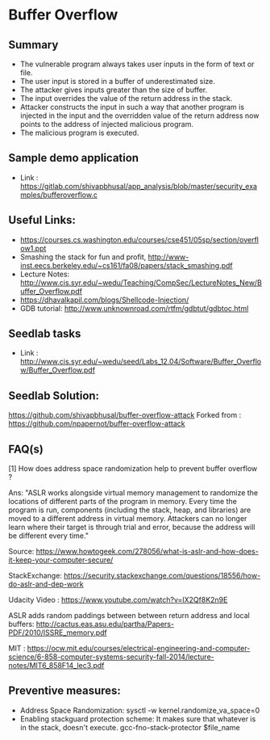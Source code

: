# Buffer Overflow 
## Summary 
* The vulnerable program always takes user inputs in the form of text or file. 
* The user input is stored in a buffer of underestimated size.
* The attacker gives inputs greater than the size of buffer.  
* The input overrides the value of the return address in the stack. 
* Attacker constructs the input in such a way that another program is injected in the input and the overridden value of the return address now points to the address of injected malicious program. 
* The malicious program is executed. 

## Sample demo application
* Link : https://gitlab.com/shivapbhusal/app_analysis/blob/master/security_examples/bufferoverflow.c

## Useful Links:
* https://courses.cs.washington.edu/courses/cse451/05sp/section/overflow1.ppt
* Smashing the stack for fun and profit, http://www-inst.eecs.berkeley.edu/~cs161/fa08/papers/stack_smashing.pdf
* Lecture Notes: http://www.cis.syr.edu/~wedu/Teaching/CompSec/LectureNotes_New/Buffer_Overflow.pdf
* https://dhavalkapil.com/blogs/Shellcode-Injection/
* GDB tutorial: http://www.unknownroad.com/rtfm/gdbtut/gdbtoc.html

## Seedlab tasks 
* Link : http://www.cis.syr.edu/~wedu/seed/Labs_12.04/Software/Buffer_Overflow/Buffer_Overflow.pdf

## Seedlab Solution:
https://github.com/shivapbhusal/buffer-overflow-attack
Forked from : https://github.com/npapernot/buffer-overflow-attack

## FAQ(s)

[1] How does address space randomization help to prevent buffer overflow ? 

Ans: "ASLR works alongside virtual memory management to randomize the locations of different parts of the program in memory. Every time the program is run, components (including the stack, heap, and libraries) are moved to a different address in virtual memory. Attackers can no longer learn where their target is through trial and error, because the address will be different every time."

Source: https://www.howtogeek.com/278056/what-is-aslr-and-how-does-it-keep-your-computer-secure/

StackExchange: https://security.stackexchange.com/questions/18556/how-do-aslr-and-dep-work

Udacity Video : https://www.youtube.com/watch?v=IX2Qf8K2n9E

ASLR adds random paddings between  between return address and local buffers: http://cactus.eas.asu.edu/partha/Papers-PDF/2010/ISSRE_memory.pdf

MIT : https://ocw.mit.edu/courses/electrical-engineering-and-computer-science/6-858-computer-systems-security-fall-2014/lecture-notes/MIT6_858F14_lec3.pdf

## Preventive measures: 
* Address Space Randomization: sysctl -w kernel.randomize_va_space=0 
* Enabling stackguard protection scheme: It makes sure that whatever is in the stack, doesn't execute. gcc-fno-stack-protector $file_name


